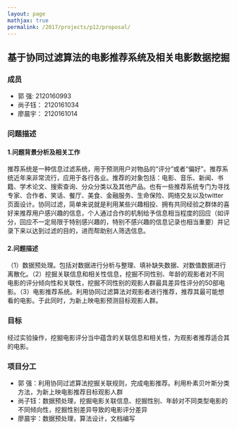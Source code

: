 ```yaml
---
layout: page
mathjax: true
permalink: /2017/projects/p12/proposal/
---
```


## 基于协同过滤算法的电影推荐系统及相关电影数据挖掘

### 成员

- 郭  强: 2120160993
- 尚子钰： 2120161034
- 廖晨宇： 2120161014

### 问题描述

#### 1.问题背景分析及相关工作

推荐系统是一种信息过滤系统，用于预测用户对物品的“评分”或者“偏好”。推荐系统近年来非常流行，应用于各行各业。推荐的对象包括：电影、音乐、新闻、书籍、学术论文、搜索查询、分众分类以及其他产品。也有一些推荐系统专门为寻找专家、合作者、笑话、餐厅、美食、金融服务、生命保险、网络交友以及twitter页面设计。协同过滤，简单来说就是利用某些兴趣相投、拥有共同经验之群体的喜好来推荐用户感兴趣的信息，个人通过合作的机制给予信息相当程度的回应（如评分，回应不一定局限于特别感兴趣的，特别不感兴趣的信息记录也相当重要）并记录下来以达到过滤的目的，进而帮助别人筛选信息。

#### 2.问题描述

（1）数据预处理。包括对数据进行分析与整理、填补缺失数据、对数值数据进行离散化。（2）挖掘关联信息和相关性信息，挖掘不同性别、年龄的观影者对不同电影的评分倾向性和关联性，挖掘不同性别的观影人群最具差异性评分的50部电影。（3）电影推荐系统。利用协同过滤算法对观影者进行推荐，推荐其最可能想看的电影。于此同时，为新上映电影预测目标观影人群。

### 目标

经过实验操作，挖掘电影评分当中蕴含的关联信息和相关性，为观影者推荐适合其的电影。

### 项目分工

- 郭    强：利用协同过滤算法挖掘关联规则，完成电影推荐。利用朴素贝叶斯分类方法，为新上映电影推荐目标观影人群
- 尚子钰：数据预处理，挖掘电影关联信息、挖掘性别、年龄对不同类型电影的不同倾向性，挖掘性别差异导致的电影评分差异
- 廖晨宇：数据预处理，算法设计，文档编写
